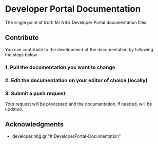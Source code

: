 # Developer Portal Documentation

The single point of truth for NBG Developer Portal documentation files. 
## Contribute

You can contribute to the development of the documentation by following the steps below.

### 1. Pull the documentation you want to change

### 2. Edit the documentation on your editor of choice (locally)

### 3. Submit a push request

Your request will be processed and the documentation, if needed, will be updated. 

## Acknowledgments

* developer.nbg.gr
"# DeveloperPortal-Documentation" 
